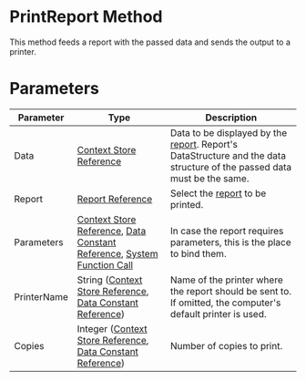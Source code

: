 # PrintReport Method

This method feeds a report with the passed data and sends the output to a printer.

# Parameters

| Parameter   | Type                                                                                                                                                          | Description                                                                                                                          |
|-------------|---------------------------------------------------------------------------------------------------------------------------------------------------------------|--------------------------------------------------------------------------------------------------------------------------------------|
| Data        | [Context Store Reference](/t/Context-Store-Reference)                                                                                                         | Data to be displayed by the [report](/t/Reports). Report's DataStructure and the data structure of the passed data must be the same. |
| Report      | [Report Reference](/t/Report-Reference)                                                                                                                       | Select the [report](/t/Reports) to be printed.                                                                                       |
| Parameters  | [Context Store Reference](/t/Context-Store-Reference), [Data Constant Reference](/t/Data-Constant-Reference), [System Function Call](/t/System-Function-Call) | In case the report requires parameters, this is the place to bind them.                                                              |
| PrinterName | String ([Context Store Reference](/t/Context-Store-Reference), [Data Constant Reference](/t/Data-Constant-Reference))                                         | Name of the printer where the report should be sent to. If omitted, the computer's default printer is used.                          |
| Copies      | Integer ([Context Store Reference](/t/Context-Store-Reference), [Data Constant Reference](/t/Data-Constant-Reference))                                        | Number of copies to print.                                                                                                           |
